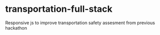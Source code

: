 # transportation-full-stack

Responsive js to improve transportation safety assesment from previous hackathon
